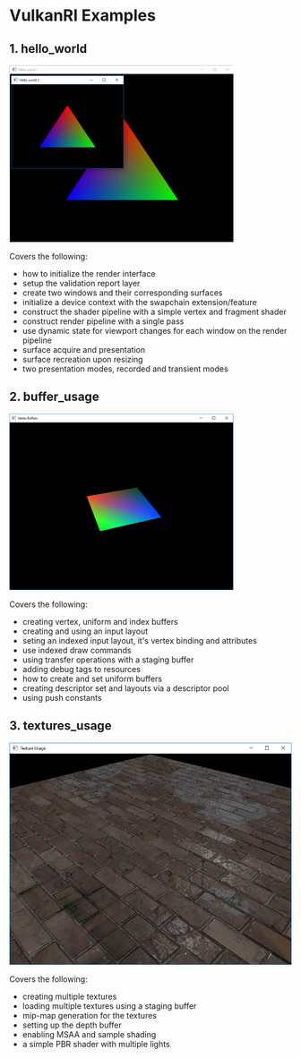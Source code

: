 # VulkanRI Examples
	
## 1. hello_world

![pic-1](hello_world/screenshot.PNG)

 Covers the following:
 * how to initialize the render interface
 * setup the validation report layer
 * create two windows and their corresponding surfaces
 * initialize a device context with the swapchain extension/feature
 * construct the shader pipeline with a simple vertex and fragment shader
 * construct render pipeline with a single pass
 * use dynamic state for viewport changes for each window on the render pipeline
 * surface acquire and presentation
 * surface recreation upon resizing
 * two presentation modes, recorded and transient modes

## 2. buffer_usage

![pic-2](buffer_usage/screenshot.PNG)

 Covers the following:
 * creating vertex, uniform and index buffers
 * creating and using an input layout
 * seting an indexed input layout, it's vertex binding and attributes
 * use indexed draw commands
 * using transfer operations with a staging buffer
 * adding debug tags to resources
 * how to create and set uniform buffers
 * creating descriptor set and layouts via a descriptor pool
 * using push constants

 ## 3. textures_usage

 ![pic-2](textures_usage/screenshot.PNG)

 Covers the following:
 * creating multiple textures
 * loading multiple textures using a staging buffer
 * mip-map generation for the textures
 * setting up the depth buffer
 * enabling MSAA and sample shading
 * a simple PBR shader with multiple lights
 